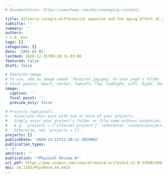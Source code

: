 ```yaml
---
# Documentation: https://wowchemy.com/docs/managing-content/

title: Volterra integro-differential equation and the aging effect at a liquid interface
subtitle: ''
summary: ''
authors:
- V.A. Kuz
tags: []
categories: []
date: '1991-01-01'
lastmod: 2020-12-15T09:28:11-03:00
featured: false
draft: false

# Featured image
# To use, add an image named `featured.jpg/png` to your page's folder.
# Focal points: Smart, Center, TopLeft, Top, TopRight, Left, Right, BottomLeft, Bottom, BottomRight.
image:
  caption: ''
  focal_point: ''
  preview_only: false

# Projects (optional).
#   Associate this post with one or more of your projects.
#   Simply enter your project's folder or file name without extension.
#   E.g. `projects = ["internal-project"]` references `content/project/deep-learning/index.md`.
#   Otherwise, set `projects = []`.
projects: []
publishDate: '2020-12-15T12:28:11.305990Z'
publication_types:
- '2'
abstract: ''
publication: '*Physical Review A*'
url_pdf: https://www.scopus.com/inward/record.uri?eid=2-s2.0-33846136677&doi=10.1103%2fPhysRevA.44.8414&partnerID=40&md5=8a1bf8c79b65f009ca5c72f27cd134a4
doi: 10.1103/PhysRevA.44.8414
---
```

